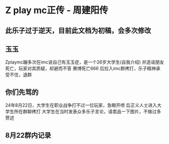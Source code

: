 # Z play mc正传 - 周建阳传

 ## 此乐子过于逆天，目前此文档为初稿，会多次修改

 ## 玉玉
 Zplaymc蹦多次在imc说自己有玉玉症，是一个26岁大学生(自我介绍)
 并造谣朋友死亡，玩家对其质疑，却避而不答
 赛博死亡666
 后拉入imc群拷打，乐子精神承受不住，退群

 ## 你们先骂的
 24年8月22日，大学生在职业战争打不过一位玩家，急眼开喷
 后正义人士进入大学生所在群聊拷打
 大学生在当时发表众多乐子言论，请君品一下图片，不做过多赘述

 ## 8月22群内记录